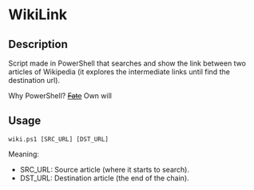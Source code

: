 # WikiLink

## Description
Script made in PowerShell that searches and show the link between two articles of Wikipedia (it explores the intermediate links until find the destination url). 

Why PowerShell? [~~Fate~~](http://i.imgur.com/d8TGXQg.png) Own will

## Usage
```
wiki.ps1 [SRC_URL] [DST_URL]
```
Meaning:
- SRC_URL: Source article (where it starts to search).
- DST_URL: Destination article (the end of the chain).
